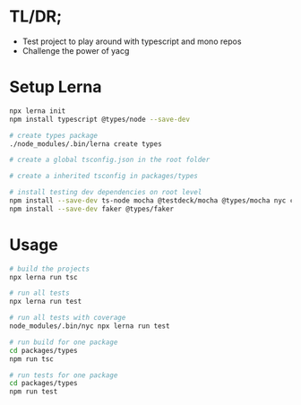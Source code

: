 # TL/DR;

* Test project to play around with typescript and mono repos
* Challenge the power of yacg

# Setup Lerna
```bash
npx lerna init
npm install typescript @types/node --save-dev

# create types package
./node_modules/.bin/lerna create types

# create a global tsconfig.json in the root folder

# create a inherited tsconfig in packages/types

# install testing dev dependencies on root level
npm install --save-dev ts-node mocha @testdeck/mocha @types/mocha nyc chai ts-mockito
npm install --save-dev faker @types/faker
```

# Usage
```bash
# build the projects
npx lerna run tsc

# run all tests
npx lerna run test

# run all tests with coverage
node_modules/.bin/nyc npx lerna run test

# run build for one package
cd packages/types
npm run tsc

# run tests for one package
cd packages/types
npm run test
```